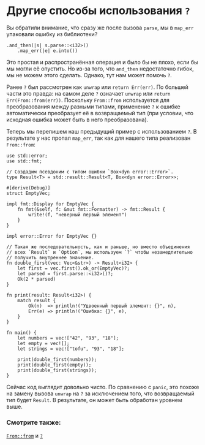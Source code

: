 # Другие способы использования `?`

Вы обратили внимание, что сразу же после вызова `parse`, мы в `map_err` упаковали ошибку из библиотеки?

```rust,ignore
.and_then(|s| s.parse::<i32>()
    .map_err(|e| e.into())
```

Это простая и распространённая операция и было бы не плохо, если бы мы могли её опустить. Но из-за того, что  `and_then` недостаточно гибок, мы не можем этого  сделать. Однако, тут нам может помочь `?`.

Ранее `?` был рассмотрен как `unwrap`  или `return Err(err)`. По большей части это правда: на  самом деле `?` означает `unwrap` или `return Err(From::from(err))`. Поскольку `From::from` используется для преобразования между разными типами, применение `?` к ошибке автоматически преобразует её в возвращаемый тип (при условии, что исходная ошибка может быть в него преобразована).

Теперь мы перепишем наш предыдущий пример с использованием  `?`. В результате у нас пропал `map_err`,  так как для нашего типа реализован `From::from`:

```rust,editable
use std::error;
use std::fmt;

// Создадим псевдоним с типом ошибки `Box<dyn error::Error>`.
type Result<T> = std::result::Result<T, Box<dyn error::Error>>;

#[derive(Debug)]
struct EmptyVec;

impl fmt::Display for EmptyVec {
    fn fmt(&self, f: &mut fmt::Formatter) -> fmt::Result {
        write!(f, "неверный первый элемент")
    }
}

impl error::Error for EmptyVec {}

// Такая же последовательность, как и раньше, но вместо объединения
// всех `Result` и `Option`, мы используем `?` чтобы незамедлительно
// получить внутреннее значение.
fn double_first(vec: Vec<&str>) -> Result<i32> {
    let first = vec.first().ok_or(EmptyVec)?;
    let parsed = first.parse::<i32>()?;
    Ok(2 * parsed)
}

fn print(result: Result<i32>) {
    match result {
        Ok(n)  => println!("Удвоенный первый элемент: {}", n),
        Err(e) => println!("Ошибка: {}", e),
    }
}

fn main() {
    let numbers = vec!["42", "93", "18"];
    let empty = vec![];
    let strings = vec!["tofu", "93", "18"];

    print(double_first(numbers));
    print(double_first(empty));
    print(double_first(strings));
}
```

Сейчас код выглядит довольно чисто. По сравнению с `panic`, это похоже на замену вызова `unwrap` на `?` за исключением того, что  возвращаемый тип будет `Result`. В результате, он  может быть обработан уровнем выше.

### Смотрите также:

[`From::from`] и [`?`]


[`From::from`]: https://doc.rust-lang.org/std/convert/trait.From.html
[`?`]: https://doc.rust-lang.org/reference/expressions/operator-expr.html#the-question-mark-operator